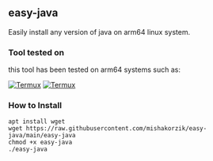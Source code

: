 ## easy-java
Easily install any version of java on arm64 linux system.

### Tool tested on
this tool has been tested on arm64 systems such as:

<a href="https://github.com/mishakorzik"><img title="Termux" src="https://img.shields.io/badge/Tested on-Raspberry_pi-blue?style=for-the-badge&logo=github"></a>
<a href="https://github.com/mishakorzik"><img title="Termux" src="https://img.shields.io/badge/Tested on-Termux-blue?style=for-the-badge&logo=github"></a>

### How to Install

```
apt install wget
wget https://raw.githubusercontent.com/mishakorzik/easy-java/main/easy-java
chmod +x easy-java
./easy-java
```
